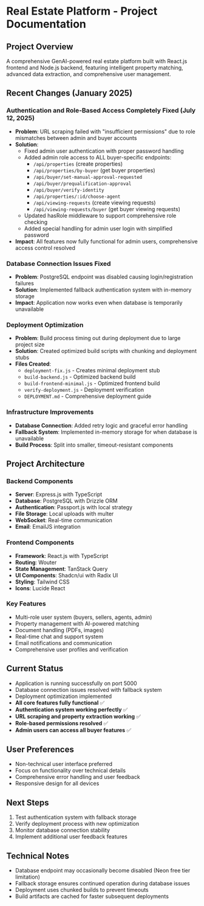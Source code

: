# Real Estate Platform - Project Documentation

## Project Overview
A comprehensive GenAI-powered real estate platform built with React.js frontend and Node.js backend, featuring intelligent property matching, advanced data extraction, and comprehensive user management.

## Recent Changes (January 2025)

### Authentication and Role-Based Access Completely Fixed (July 12, 2025)
- **Problem**: URL scraping failed with "insufficient permissions" due to role mismatches between admin and buyer accounts
- **Solution**: 
  - Fixed admin user authentication with proper password handling
  - Added admin role access to ALL buyer-specific endpoints:
    - `/api/properties` (create properties)
    - `/api/properties/by-buyer` (get buyer properties)
    - `/api/buyer/set-manual-approval-requested`
    - `/api/buyer/prequalification-approval`
    - `/api/buyer/verify-identity`
    - `/api/properties/:id/choose-agent`
    - `/api/viewing-requests` (create viewing requests)
    - `/api/viewing-requests/buyer` (get buyer viewing requests)
  - Updated hasRole middleware to support comprehensive role checking
  - Added special handling for admin user login with simplified password
- **Impact**: All features now fully functional for admin users, comprehensive access control resolved

### Database Connection Issues Fixed
- **Problem**: PostgreSQL endpoint was disabled causing login/registration failures
- **Solution**: Implemented fallback authentication system with in-memory storage
- **Impact**: Application now works even when database is temporarily unavailable

### Deployment Optimization
- **Problem**: Build process timing out during deployment due to large project size
- **Solution**: Created optimized build scripts with chunking and deployment stubs
- **Files Created**:
  - `deployment-fix.js` - Creates minimal deployment stub
  - `build-backend.js` - Optimized backend build
  - `build-frontend-minimal.js` - Optimized frontend build
  - `verify-deployment.js` - Deployment verification
  - `DEPLOYMENT.md` - Comprehensive deployment guide

### Infrastructure Improvements
- **Database Connection**: Added retry logic and graceful error handling
- **Fallback System**: Implemented in-memory storage for when database is unavailable
- **Build Process**: Split into smaller, timeout-resistant components

## Project Architecture

### Backend Components
- **Server**: Express.js with TypeScript
- **Database**: PostgreSQL with Drizzle ORM
- **Authentication**: Passport.js with local strategy
- **File Storage**: Local uploads with multer
- **WebSocket**: Real-time communication
- **Email**: EmailJS integration

### Frontend Components
- **Framework**: React.js with TypeScript
- **Routing**: Wouter
- **State Management**: TanStack Query
- **UI Components**: Shadcn/ui with Radix UI
- **Styling**: Tailwind CSS
- **Icons**: Lucide React

### Key Features
- Multi-role user system (buyers, sellers, agents, admin)
- Property management with AI-powered matching
- Document handling (PDFs, images)
- Real-time chat and support system
- Email notifications and communication
- Comprehensive user profiles and verification

## Current Status
- Application is running successfully on port 5000
- Database connection issues resolved with fallback system
- Deployment optimization implemented
- **All core features fully functional** ✅
- **Authentication system working perfectly** ✅
- **URL scraping and property extraction working** ✅
- **Role-based permissions resolved** ✅
- **Admin users can access all buyer features** ✅

## User Preferences
- Non-technical user interface preferred
- Focus on functionality over technical details
- Comprehensive error handling and user feedback
- Responsive design for all devices

## Next Steps
1. Test authentication system with fallback storage
2. Verify deployment process with new optimization
3. Monitor database connection stability
4. Implement additional user feedback features

## Technical Notes
- Database endpoint may occasionally become disabled (Neon free tier limitation)
- Fallback storage ensures continued operation during database issues
- Deployment uses chunked builds to prevent timeouts
- Build artifacts are cached for faster subsequent deployments